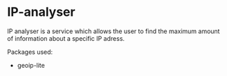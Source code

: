 # IP-analyser
IP analyser is a service which allows the user to find the maximum amount of information about a specific IP adress.

Packages used:

- geoip-lite
